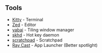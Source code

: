 ## Tools
- [Kitty](https://github.com/kovidgoyal/kitty) - Terminal
- [Zed](https://zed.dev) - Editor
- [yabai](https://github.com/koekeishiya/yabai) - Tiling window manager
- [skhd](https://github.com/koekeishiya/skhd) - Hot key daemon
- [scratchpad](https://github.com/arpandaze/scratchpad-rs) - Scratchpad
- [Ray Cast](https://raycast.com) - App Launcher (Better spotlight)
